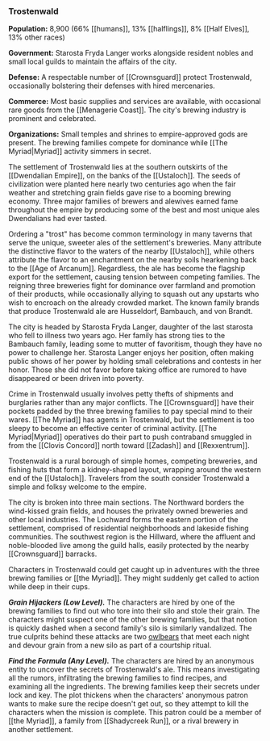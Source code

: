 ### Trostenwald

**Population:** 8,900 (66% [[humans]], 13% [[halflings]], 8% [[Half Elves]], 13% other races)

**Government:** Starosta Fryda Langer works alongside resident nobles and small local guilds to maintain the affairs of the city.

**Defense:** A respectable number of [[Crownsguard]] protect Trostenwald, occasionally bolstering their defenses with hired mercenaries.

**Commerce:** Most basic supplies and services are available, with occasional rare goods from the [[Menagerie Coast]]. The city's brewing industry is prominent and celebrated.

**Organizations:** Small temples and shrines to empire-approved gods are present. The brewing families compete for dominance while [[The Myriad|Myriad]] activity simmers in secret.

The settlement of Trostenwald lies at the southern outskirts of the [[Dwendalian Empire]], on the banks of the [[Ustaloch]]. The seeds of civilization were planted here nearly two centuries ago when the fair weather and stretching grain fields gave rise to a booming brewing economy. Three major families of brewers and alewives earned fame throughout the empire by producing some of the best and most unique ales Dwendalians had ever tasted.

Ordering a "trost" has become common terminology in many taverns that serve the unique, sweeter ales of the settlement's breweries. Many attribute the distinctive flavor to the waters of the nearby [[Ustaloch]], while others attribute the flavor to an enchantment on the nearby soils hearkening back to the [[Age of Arcanum]]. Regardless, the ale has become the flagship export for the settlement, causing tension between competing families. The reigning three breweries fight for dominance over farmland and promotion of their products, while occasionally allying to squash out any upstarts who wish to encroach on the already crowded market. The known family brands that produce Trostenwald ale are Husseldorf, Bambauch, and von Brandt.

The city is headed by Starosta Fryda Langer, daughter of the last starosta who fell to illness two years ago. Her family has strong ties to the Bambauch family, leading some to mutter of favoritism, though they have no power to challenge her. Starosta Langer enjoys her position, often making public shows of her power by holding small celebrations and contests in her honor. Those she did not favor before taking office are rumored to have disappeared or been driven into poverty.

Crime in Trostenwald usually involves petty thefts of shipments and burglaries rather than any major conflicts. The [[Crownsguard]] have their pockets padded by the three brewing families to pay special mind to their wares. [[The Myriad]] has agents in Trostenwald, but the settlement is too sleepy to become an effective center of criminal activity. [[The Myriad|Myriad]] operatives do their part to push contraband smuggled in from the [[Clovis Concord]] north toward [[Zadash]] and [[Rexxentrum]].

Trostenwald is a rural borough of simple homes, competing breweries, and fishing huts that form a kidney-shaped layout, wrapping around the western end of the [[Ustaloch]]. Travelers from the south consider Trostenwald a simple and folksy welcome to the empire.

The city is broken into three main sections. The Northward borders the wind-kissed grain fields, and houses the privately owned breweries and other local industries. The Lochward forms the eastern portion of the settlement, comprised of residential neighborhoods and lakeside fishing communities. The southwest region is the Hillward, where the affluent and noble-blooded live among the guild halls, easily protected by the nearby [[Crownsguard]] barracks.

Characters in Trostenwald could get caught up in adventures with the three brewing families or [[the Myriad]]. They might suddenly get called to action while deep in their cups.

_**Grain Hijackers (Low Level).**_ The characters are hired by one of the brewing families to find out who tore into their silo and stole their grain. The characters might suspect one of the other brewing families, but that notion is quickly dashed when a second family's silo is similarly vandalized. The true culprits behind these attacks are two [owlbears](https://www.dndbeyond.com/monsters/owlbear) that meet each night and devour grain from a new silo as part of a courtship ritual.

_**Find the Formula (Any Level).**_ The characters are hired by an anonymous entity to uncover the secrets of Trostenwald's ale. This means investigating all the rumors, infiltrating the brewing families to find recipes, and examining all the ingredients. The brewing families keep their secrets under lock and key. The plot thickens when the characters' anonymous patron wants to make sure the recipe doesn't get out, so they attempt to kill the characters when the mission is complete. This patron could be a member of [[the Myriad]], a family from [[Shadycreek Run]], or a rival brewery in another settlement.